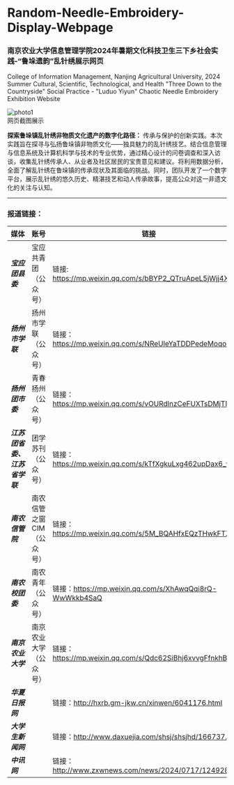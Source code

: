 # Random-Needle-Embroidery-Display-Webpage
### 南京农业大学信息管理学院2024年暑期文化科技卫生三下乡社会实践-“鲁垛遗韵”乱针绣展示网页 

College of Information Management, Nanjing Agricultural University, 2024 Summer Cultural, Scientific, Technological, and Health "Three Down to the Countryside" Social Practice - "Luduo Yiyun" Chaotic Needle Embroidery Exhibition Website  

![photo1](https://github.com/user-attachments/assets/39897d26-d2ab-4c19-9597-2fefa9707bdf)  
网页截图展示

**探索鲁垛镇乱针绣非物质文化遗产的数字化路径：**
传承与保护的创新实践。本次实践旨在探寻与弘扬鲁垛镇非物质文化——独具魅力的乱针绣技艺。结合信息管理与信息系统及计算机科学与技术的专业优势，通过精心设计的问卷调查和深入访谈，收集乱针绣传承人、从业者及社区居民的宝贵意见和建议。将利用数据分析，全面了解乱针绣在鲁垛镇的传承现状及其面临的挑战。同时，团队开发了一个数字平台，展示乱针绣的悠久历史、精湛技艺和动人传承故事，提高公众对这一非遗文化的关注与认知。

---
### 报道链接：
|媒体|账号|链接|
|---|---|---|
|***宝应团县委***|宝应共青团（公众号）|链接: https://mp.weixin.qq.com/s/bBYP2_QTruApeL5jWjj4XA  |
|***扬州市学联***|扬州市学联（公众号）|链接：https://mp.weixin.qq.com/s/NReUleYaTDDPedeMoqo1tA  |
|***扬州团市委***|青春扬州（公众号）|链接：https://mp.weixin.qq.com/s/vOURdlnzCeFUXTsDMjTM4A  |
|***江苏团省委、江苏省学联***|团学苏刊（公众号）|链接：https://mp.weixin.qq.com/s/kTfXgkuLxg462upDax6_wA  |
|***南农信管院***|南农信管之窗CIM（公众号）|链接：https://mp.weixin.qq.com/s/5M_BQAHfxEQzTHwkFTZH_A  |
|***南农校团委***|南农青年（公众号）|链接：https://mp.weixin.qq.com/s/XhAwqQqi8rQ-WwWkkb4SaQ  |
|***南京农业大学***|南京农业大学（公众号）|链接：https://mp.weixin.qq.com/s/Qdc62SiBhj6xvvgFfnkhBA  |
|***华夏日报网*** ||链接：http://hxrb.gm-jkw.cn/xinwen/6041176.html  |
|***大学生新闻网*** ||链接：http://www.daxuejia.com/shsj/shsjhd/166737.html  |
|***中讯网*** ||链接：http://www.zxwnews.com/news/2024/0717/124928.html  |

